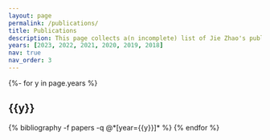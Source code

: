 ```yaml
---
layout: page
permalink: /publications/
title: Publications
description: This page collects a(n incomplete) list of Jie Zhao's publications. Posters and workshp papers without formal proceedings are not recorded. More information is available at <a href='https://scholar.google.com/citations?hl=en&user=9EIFPO4AAAAJ'>Google Scholar</a> and <a href='https://dblp.org/pid/23/3168-2'>dblp</a>.
years: [2023, 2022, 2021, 2020, 2019, 2018]
nav: true
nav_order: 3
---
```

<!-- _pages/publications.md -->
<div class="publications">

{%- for y in page.years %}
  <h2 class="year">{{y}}</h2>
  {% bibliography -f papers -q @*[year={{y}}]* %}
{% endfor %}

</div>
